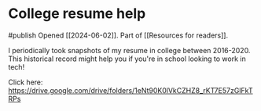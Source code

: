 # College resume help
#publish 
Opened [[2024-06-02]]. Part of [[Resources for readers]].

I periodically took snapshots of my resume in college between 2016-2020. This historical record might help you if you're in school looking to work in tech!

Click here: https://drive.google.com/drive/folders/1eNt90K0lVkCZHZ8_rKT7E57zGlFkTRPs
